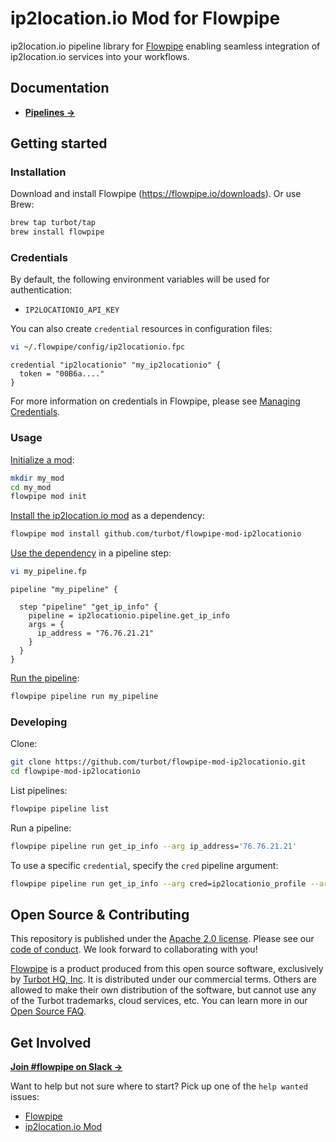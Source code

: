 # ip2location.io Mod for Flowpipe

ip2location.io pipeline library for [Flowpipe](https://flowpipe.io) enabling seamless integration of ip2location.io services into your workflows.

## Documentation

- **[Pipelines →](https://hub.flowpipe.io/mods/turbot/ip2locationio/pipelines)**

## Getting started

### Installation

Download and install Flowpipe (https://flowpipe.io/downloads). Or use Brew:

```sh
brew tap turbot/tap
brew install flowpipe
```

### Credentials

By default, the following environment variables will be used for authentication:

- `IP2LOCATIONIO_API_KEY`

You can also create `credential` resources in configuration files:

```sh
vi ~/.flowpipe/config/ip2locationio.fpc
```

```hcl
credential "ip2locationio" "my_ip2locationio" {
  token = "00B6a...."
}
```

For more information on credentials in Flowpipe, please see [Managing Credentials](https://flowpipe.io/docs/run/credentials).

### Usage

[Initialize a mod](https://www.flowpipe.io/docs/mods/index#initializing-a-mod):

```sh
mkdir my_mod
cd my_mod
flowpipe mod init
```

[Install the ip2location.io mod](https://www.flowpipe.io/docs/mods/mod-dependencies#mod-dependencies) as a dependency:

```sh
flowpipe mod install github.com/turbot/flowpipe-mod-ip2locationio
```

[Use the dependency](https://www.flowpipe.io/docs/mods/write-pipelines/index) in a pipeline step:

```sh
vi my_pipeline.fp
```

```hcl
pipeline "my_pipeline" {

  step "pipeline" "get_ip_info" {
    pipeline = ip2locationio.pipeline.get_ip_info
    args = {
      ip_address = "76.76.21.21"
    }
  }
}
```

[Run the pipeline](https://www.flowpipe.io/docs/run/pipelines):

```sh
flowpipe pipeline run my_pipeline
```

### Developing

Clone:

```sh
git clone https://github.com/turbot/flowpipe-mod-ip2locationio.git
cd flowpipe-mod-ip2locationio
```

List pipelines:

```sh
flowpipe pipeline list
```

Run a pipeline:

```sh
flowpipe pipeline run get_ip_info --arg ip_address='76.76.21.21'
```

To use a specific `credential`, specify the `cred` pipeline argument:

```sh
flowpipe pipeline run get_ip_info --arg cred=ip2locationio_profile --arg ip_address='76.76.21.21'
```

## Open Source & Contributing

This repository is published under the [Apache 2.0 license](https://www.apache.org/licenses/LICENSE-2.0). Please see our [code of conduct](https://github.com/turbot/.github/blob/main/CODE_OF_CONDUCT.md). We look forward to collaborating with you!

[Flowpipe](https://flowpipe.io) is a product produced from this open source software, exclusively by [Turbot HQ, Inc](https://turbot.com). It is distributed under our commercial terms. Others are allowed to make their own distribution of the software, but cannot use any of the Turbot trademarks, cloud services, etc. You can learn more in our [Open Source FAQ](https://turbot.com/open-source).

## Get Involved

**[Join #flowpipe on Slack →](https://flowpipe.io/community/join)**

Want to help but not sure where to start? Pick up one of the `help wanted` issues:

- [Flowpipe](https://github.com/turbot/flowpipe/labels/help%20wanted)
- [ip2location.io Mod](https://github.com/turbot/flowpipe-mod-ip2locationio/labels/help%20wanted)
